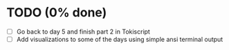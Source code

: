 # TODO (0% done)
- [ ] Go back to day 5 and finish part 2 in Tokiscript
- [ ] Add visualizations to some of the days using simple ansi terminal output
